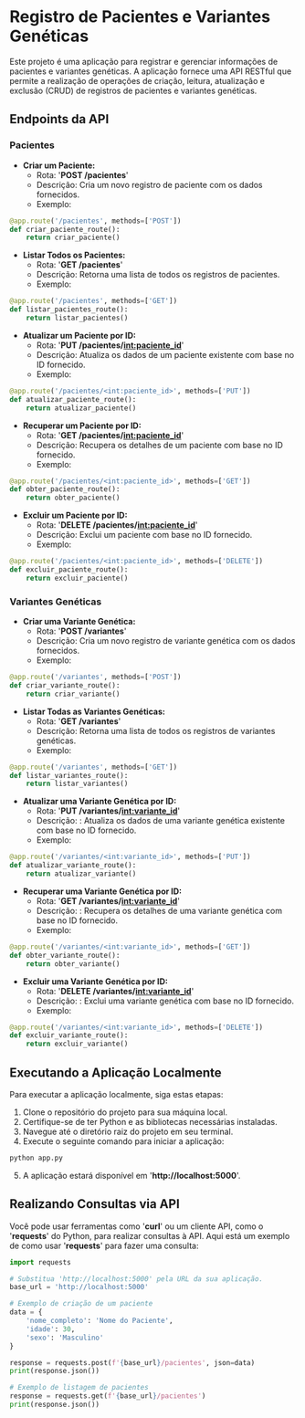 # Registro de Pacientes e Variantes Genéticas

Este projeto é uma aplicação para registrar e gerenciar informações de pacientes e variantes genéticas. A aplicação fornece uma API RESTful que permite a realização de operações de criação, leitura, atualização e exclusão (CRUD) de registros de pacientes e variantes genéticas.

## Endpoints da API

### Pacientes

- **Criar um Paciente:**
    - Rota: '**POST /pacientes**'
    - Descrição: Cria um novo registro de paciente com os dados fornecidos.
    - Exemplo:
  
```python
@app.route('/pacientes', methods=['POST'])
def criar_paciente_route():
    return criar_paciente()
```

- **Listar Todos os Pacientes:**
    - Rota: '**GET /pacientes**'
    - Descrição: Retorna uma lista de todos os registros de pacientes.
    -  Exemplo:
  
```python
@app.route('/pacientes', methods=['GET'])
def listar_pacientes_route():
    return listar_pacientes()
```


- **Atualizar um Paciente por ID:**
    - Rota: '**PUT /pacientes/<int:paciente_id>**'
    - Descrição: Atualiza os dados de um paciente existente com base no ID fornecido.
    -  Exemplo:
  
```python
@app.route('/pacientes/<int:paciente_id>', methods=['PUT'])
def atualizar_paciente_route():
    return atualizar_paciente()
```

- **Recuperar um Paciente por ID:**
    - Rota: '**GET /pacientes/<int:paciente_id>**'
    - Descrição:  Recupera os detalhes de um paciente com base no ID fornecido.
    -  Exemplo:
  
```python
@app.route('/pacientes/<int:paciente_id>', methods=['GET'])
def obter_paciente_route():
    return obter_paciente()
```

- **Excluir um Paciente por ID:**
    - Rota: '**DELETE /pacientes/<int:paciente_id>**'
    - Descrição:  Exclui um paciente com base no ID fornecido.
    -  Exemplo:
  
```python
@app.route('/pacientes/<int:paciente_id>', methods=['DELETE'])
def excluir_paciente_route():
    return excluir_paciente()
```
### Variantes Genéticas

- **Criar uma Variante Genética:**
    - Rota: '**POST /variantes**'
    - Descrição:  Cria um novo registro de variante genética com os dados fornecidos.
    -  Exemplo:
  
```python
@app.route('/variantes', methods=['POST'])
def criar_variante_route():
    return criar_variante()
```

- **Listar Todas as Variantes Genéticas:**
    - Rota: '**GET /variantes**'
    - Descrição: Retorna uma lista de todos os registros de variantes genéticas.
    -  Exemplo:
  
```python
@app.route('/variantes', methods=['GET'])
def listar_variantes_route():
    return listar_variantes()
```

- **Atualizar uma Variante Genética por ID:**
    - Rota: '**PUT /variantes/<int:variante_id>**'
    - Descrição: : Atualiza os dados de uma variante genética existente com base no ID fornecido.
    -  Exemplo:
  
```python
@app.route('/variantes/<int:variante_id>', methods=['PUT'])
def atualizar_variante_route():
    return atualizar_variante()

```

- **Recuperar uma Variante Genética por ID:**
    - Rota: '**GET /variantes/<int:variante_id>**'
    - Descrição: : Recupera os detalhes de uma variante genética com base no ID fornecido.
    -  Exemplo:
  
```python
@app.route('/variantes/<int:variante_id>', methods=['GET'])
def obter_variante_route():
    return obter_variante()
```

- **Excluir uma Variante Genética por ID:**
    - Rota: '**DELETE /variantes/<int:variante_id>**'
    - Descrição: : Exclui uma variante genética com base no ID fornecido.
    -  Exemplo:
  
```python
@app.route('/variantes/<int:variante_id>', methods=['DELETE'])
def excluir_variante_route():
    return excluir_variante()
```

## Executando a Aplicação Localmente

Para executar a aplicação localmente, siga estas etapas:

1. Clone o repositório do projeto para sua máquina local.
2. Certifique-se de ter Python e as bibliotecas necessárias instaladas.
3. Navegue até o diretório raiz do projeto em seu terminal.
4. Execute o seguinte comando para iniciar a aplicação:
   
```python
python app.py
```
5. A aplicação estará disponível em '**http://localhost:5000**'.


## Realizando Consultas via API

Você pode usar ferramentas como '**curl**' ou um cliente API, como o '**requests**' do Python, para realizar consultas à API. Aqui está um exemplo de como usar '**requests**' para fazer uma consulta:

```python
import requests

# Substitua 'http://localhost:5000' pela URL da sua aplicação.
base_url = 'http://localhost:5000'

# Exemplo de criação de um paciente
data = {
    'nome_completo': 'Nome do Paciente',
    'idade': 30,
    'sexo': 'Masculino'
}

response = requests.post(f'{base_url}/pacientes', json=data)
print(response.json())

# Exemplo de listagem de pacientes
response = requests.get(f'{base_url}/pacientes')
print(response.json())

```

